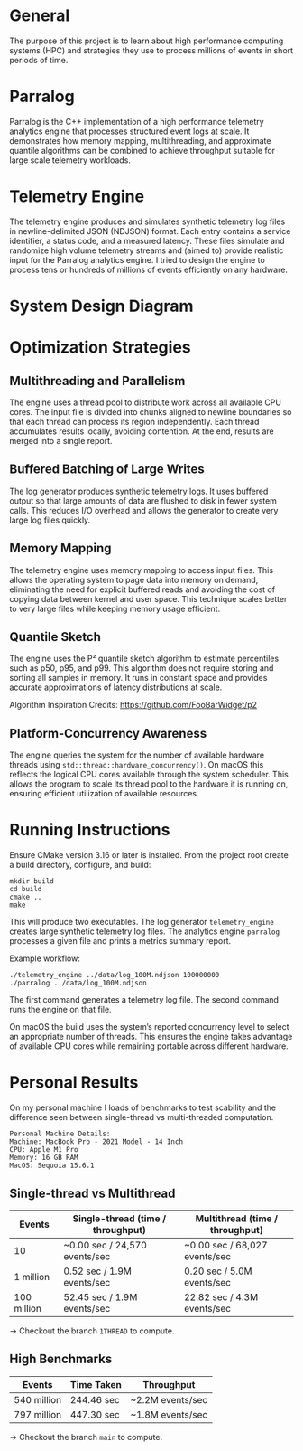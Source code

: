 # General

The purpose of this project is to learn about high performance computing systems (HPC) and strategies they use to process millions of events in short periods of time.

# Parralog

Parralog is the C++ implementation of a high performance telemetry analytics engine that processes structured event logs at scale. It demonstrates how memory mapping, multithreading, and approximate quantile algorithms can be combined to achieve throughput suitable for large scale telemetry workloads.

# Telemetry Engine

The telemetry engine produces and simulates synthetic telemetry log files in newline-delimited JSON (NDJSON) format. Each entry contains a service identifier, a status code, and a measured latency. These files simulate and randomize high volume telemetry streams and (aimed to) provide realistic input for the Parralog analytics engine. I tried to design the engine to process tens or hundreds of millions of events efficiently on any hardware.

# System Design Diagram

# Optimization Strategies

## Multithreading and Parallelism
The engine uses a thread pool to distribute work across all available CPU cores. The input file is divided into chunks aligned to newline boundaries so that each thread can process its region independently. Each thread accumulates results locally, avoiding contention. At the end, results are merged into a single report.

## Buffered Batching of Large Writes
The log generator produces synthetic telemetry logs. It uses buffered output so that large amounts of data are flushed to disk in fewer system calls. This reduces I/O overhead and allows the generator to create very large log files quickly.

## Memory Mapping
The telemetry engine uses memory mapping to access input files. This allows the operating system to page data into memory on demand, eliminating the need for explicit buffered reads and avoiding the cost of copying data between kernel and user space. This technique scales better to very large files while keeping memory usage efficient.

## Quantile Sketch
The engine uses the P² quantile sketch algorithm to estimate percentiles such as p50, p95, and p99. This algorithm does not require storing and sorting all samples in memory. It runs in constant space and provides accurate approximations of latency distributions at scale.

Algorithm Inspiration Credits: https://github.com/FooBarWidget/p2

## Platform-Concurrency Awareness
The engine queries the system for the number of available hardware threads using `std::thread::hardware_concurrency()`. On macOS this reflects the logical CPU cores available through the system scheduler. This allows the program to scale its thread pool to the hardware it is running on, ensuring efficient utilization of available resources.

# Running Instructions

Ensure CMake version 3.16 or later is installed. From the project root create a build directory, configure, and build:

```
mkdir build
cd build
cmake ..
make
```

This will produce two executables. The log generator `telemetry_engine` creates large synthetic telemetry log files. The analytics engine `parralog` processes a given file and prints a metrics summary report.

Example workflow:

```
./telemetry_engine ../data/log_100M.ndjson 100000000
./parralog ../data/log_100M.ndjson
```

The first command generates a telemetry log file. The second command runs the engine on that file.

On macOS the build uses the system’s reported concurrency level to select an appropriate number of threads. This ensures the engine takes advantage of available CPU cores while remaining portable across different hardware.

# Personal Results
On my personal machine I loads of benchmarks to test scability and the difference seen between single-thread vs multi-threaded computation.

```
Personal Machine Details:
Machine: MacBook Pro - 2021 Model - 14 Inch
CPU: Apple M1 Pro
Memory: 16 GB RAM
MacOS: Sequoia 15.6.1
```

## Single-thread vs Multithread

| Events      | Single-thread (time / throughput) | Multithread (time / throughput) |
| ----------- | --------------------------------- | ------------------------------- |
| 10          | \~0.00 sec / 24,570 events/sec    | \~0.00 sec / 68,027 events/sec  |
| 1 million   | 0.52 sec / 1.9M events/sec        | 0.20 sec / 5.0M events/sec      |
| 100 million | 52.45 sec / 1.9M events/sec       | 22.82 sec / 4.3M events/sec     |

-> Checkout the branch `1THREAD` to compute.

## High Benchmarks

| Events      | Time Taken | Throughput        |
| ----------- | ---------- | ----------------- |
| 540 million | 244.46 sec | \~2.2M events/sec |
| 797 million | 447.30 sec | \~1.8M events/sec |

-> Checkout the branch `main` to compute.